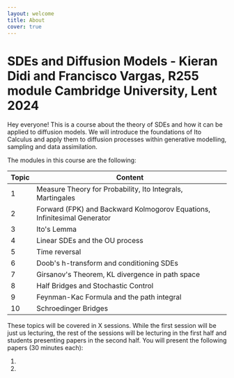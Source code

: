 ```yaml
---
layout: welcome
title: About
cover: true
---
```


# SDEs and Diffusion Models - Kieran Didi and Francisco Vargas, R255 module Cambridge University, Lent 2024

Hey everyone! This is a course about the theory of SDEs and how it can be applied to diffusion models. We will introduce the foundations of Ito Calculus and apply them to diffusion processes within generative modelling, sampling and data assimilation.

The modules in this course are the following:

| Topic 	| Content                         	|
|------	|--------------------------------	|
| 1    	| Measure Theory for Probability, Ito Integrals, Martingales                   	|
| 2    	| Forward (FPK) and Backward Kolmogorov Equations, Infinitesimal Generator                          	|
| 3    	| Ito's Lemma 	|
| 4    	| Linear SDEs and the OU process  	|
| 5    	| Time reversal               	|
| 6    	| Doob's h-transform and conditioning SDEs                  	|
| 7    	| Girsanov's Theorem, KL divergence in path space                  	|
| 8    	| Half Bridges and Stochastic Control                         	|
| 9    	| Feynman-Kac Formula and the path integral                      	| 
| 10   	| Schroedinger Bridges             	| 

These topics will be covered in X sessions. While the first session will be just us lecturing, the rest of the sessions will be lecturing in the first half and students presenting papers in the second half. You will present the following papers (30 minutes each):

1. 
2.


